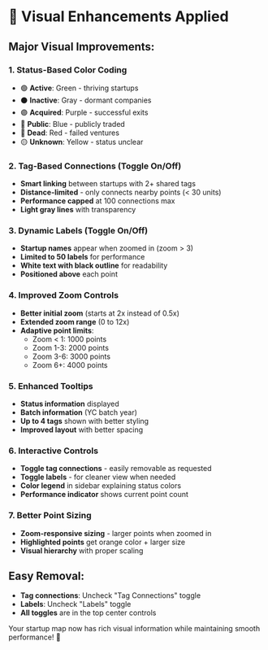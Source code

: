 # 🎨 Visual Enhancements Applied

## Major Visual Improvements:

### 1. **Status-Based Color Coding**
- 🟢 **Active**: Green - thriving startups
- ⚫ **Inactive**: Gray - dormant companies  
- 🟣 **Acquired**: Purple - successful exits
- 🔵 **Public**: Blue - publicly traded
- 🔴 **Dead**: Red - failed ventures
- 🟡 **Unknown**: Yellow - status unclear

### 2. **Tag-Based Connections** (Toggle On/Off)
- **Smart linking** between startups with 2+ shared tags
- **Distance-limited** - only connects nearby points (< 30 units)
- **Performance capped** at 100 connections max
- **Light gray lines** with transparency

### 3. **Dynamic Labels** (Toggle On/Off)
- **Startup names** appear when zoomed in (zoom > 3)
- **Limited to 50 labels** for performance
- **White text with black outline** for readability
- **Positioned above** each point

### 4. **Improved Zoom Controls**
- **Better initial zoom** (starts at 2x instead of 0.5x)
- **Extended zoom range** (0 to 12x)
- **Adaptive point limits**:
  - Zoom < 1: 1000 points
  - Zoom 1-3: 2000 points  
  - Zoom 3-6: 3000 points
  - Zoom 6+: 4000 points

### 5. **Enhanced Tooltips**
- **Status information** displayed
- **Batch information** (YC batch year)
- **Up to 4 tags** shown with better styling
- **Improved layout** with better spacing

### 6. **Interactive Controls**
- **Toggle tag connections** - easily removable as requested
- **Toggle labels** - for cleaner view when needed
- **Color legend** in sidebar explaining status colors
- **Performance indicator** shows current point count

### 7. **Better Point Sizing**
- **Zoom-responsive sizing** - larger points when zoomed in
- **Highlighted points** get orange color + larger size
- **Visual hierarchy** with proper scaling

## Easy Removal:
- **Tag connections**: Uncheck "Tag Connections" toggle
- **Labels**: Uncheck "Labels" toggle  
- **All toggles** are in the top center controls

Your startup map now has rich visual information while maintaining smooth performance! 🚀